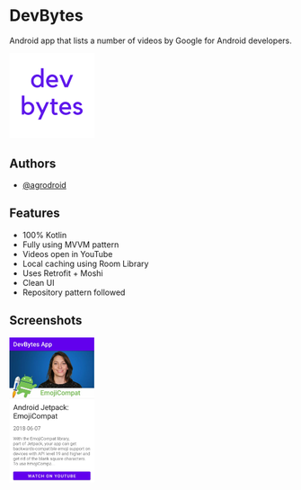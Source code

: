 # DevBytes
Android app that lists a number of videos by Google for Android developers.

<img src="https://github.com/agrodroid/DevBytes/blob/new-branch/devbytes.png?raw=true" width="30%"> 

## Authors

- [@agrodroid](https://github.com/agrodroid)
 
## Features

- 100% Kotlin
- Fully using MVVM pattern
- Videos open in YouTube
- Local caching using Room Library
- Uses Retrofit + Moshi
- Clean UI
- Repository pattern followed
    
## Screenshots
<img src="https://github.com/agrodroid/DevBytes/blob/new-branch/devbytes1.jpg?raw=true" width="30%">
